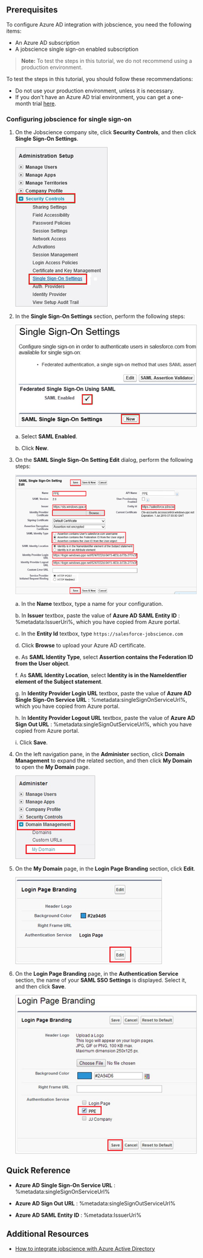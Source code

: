 ## Prerequisites

To configure Azure AD integration with jobscience, you need the following items:

- An Azure AD subscription
- A jobscience single sign-on enabled subscription

> **Note:**
> To test the steps in this tutorial, we do not recommend using a production environment.

To test the steps in this tutorial, you should follow these recommendations:

- Do not use your production environment, unless it is necessary.
- If you don't have an Azure AD trial environment, you can get a one-month trial [here](https://azure.microsoft.com/pricing/free-trial/).

### Configuring jobscience for single sign-on

1. On the Jobscience company site, click **Security Controls**, and then click **Single Sign-On Settings**.
    
    ![Security Controls](./media/ic784364.png "Security Controls")

2. In the **Single Sign-On Settings** section, perform the following steps:
    
    ![Single Sign-On Settings](./media/ic781026.png "Single Sign-On Settings")
    
    a. Select **SAML Enabled**.

    b. Click **New**.

3. On the **SAML Single Sign-On Setting Edit** dialog, perform the following steps:
    
    ![SAML Single Sign-On Setting](./media/ic784365.png "SAML Single Sign-On Setting")
    
    a. In the **Name** textbox, type a name for your configuration.

	b. In **Issuer** textbox, paste the value of **Azure AD SAML Entity ID** : %metadata:IssuerUri%, which you have copied from Azure portal.

    c. In the **Entity Id** textbox, type `https://salesforce-jobscience.com`

    d. Click **Browse** to upload your Azure AD certificate.

    e. As **SAML Identity Type**, select **Assertion contains the Federation ID from the User object**.

    f. As **SAML Identity Location**, select **Identity is in the NameIdentfier element of the Subject statement**.

	g. In **Identity Provider Login URL** textbox, paste the value of **Azure AD Single Sign-On Service URL** : %metadata:singleSignOnServiceUrl%, which you have copied from Azure portal.

	h. In **Identity Provider Logout URL** textbox, paste the value of **Azure AD Sign Out URL** : %metadata:singleSignOutServiceUrl%, which you have copied from Azure portal.

    i. Click **Save**.

4. On the left navigation pane, in the **Administer** section, click **Domain Management** to expand the related section, and then click **My Domain** to open the **My Domain** page. 
    
    ![My Domain](./media/ic767825.png "My Domain")

5. On the **My Domain** page, in the **Login Page Branding** section, click **Edit**.
    
    ![Login Page Branding](./media/ic767826.png "Login Page Branding")

6. On the **Login Page Branding** page, in the **Authentication Service** section, the name of your **SAML SSO Settings** is displayed. Select it, and then click **Save**.
    
    ![Login Page Branding](./media/ic784366.png "Login Page Branding")

## Quick Reference

* **Azure AD Single Sign-On Service URL** : %metadata:singleSignOnServiceUrl%

* **Azure AD Sign Out URL** : %metadata:singleSignOutServiceUrl%

* **Azure AD SAML Entity ID** : %metadata:IssuerUri%

## Additional Resources

* [How to integrate jobscience with Azure Active Directory](https://docs.microsoft.com/azure/active-directory/active-directory-saas-jobscience-tutorial)
